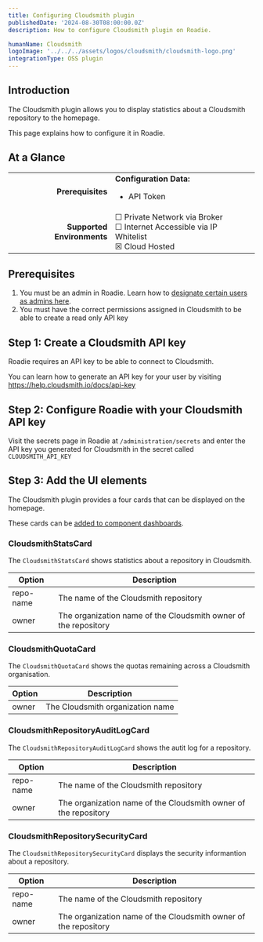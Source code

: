```yaml
---
title: Configuring Cloudsmith plugin
publishedDate: '2024-08-30T08:00:00.0Z'
description: How to configure Cloudsmith plugin on Roadie.

humanName: Cloudsmith
logoImage: '../../../assets/logos/cloudsmith/cloudsmith-logo.png'
integrationType: OSS plugin
---
```


## Introduction

The Cloudsmith plugin allows you to display statistics about a Cloudsmith repository to the homepage.

This page explains how to configure it in Roadie.

## At a Glance

| | |
|---: | --- |
| **Prerequisites** | **Configuration Data:** <ul><li>API Token</li></ul> |
| **Supported Environments** | ☐ Private Network via Broker <br /> ☐ Internet Accessible via IP Whitelist <br /> ☒ Cloud Hosted |

## Prerequisites

1. You must be an admin in Roadie. Learn how to [designate certain users as admins here](/docs/getting-started/assigning-admins/).
2. You must have the correct permissions assigned in Cloudsmith to be able to create a read only API key

## Step 1: Create a Cloudsmith API key

Roadie requires an API key to be able to connect to Cloudsmith.

You can learn how to generate an API key for your user by visiting https://help.cloudsmith.io/docs/api-key

## Step 2: Configure Roadie with your Cloudsmith API key

Visit the secrets page in Roadie at `/administration/secrets` and enter the API key you generated for Cloudsmith in the secret called `CLOUDSMITH_API_KEY` 

## Step 3: Add the UI elements

The Cloudsmith plugin provides a four cards that can be displayed on the homepage.

These cards can be [added to component dashboards](/docs/details/updating-the-ui/#updating-dashboards).

### CloudsmithStatsCard

The `CloudsmithStatsCard` shows statistics about a repository in Cloudsmith.

| Option | Description |
|---------|--------------|
| repo-name | The name of the Cloudsmith repository |
| owner | The organization name of the Cloudsmith owner of the repository |

### CloudsmithQuotaCard

The `CloudsmithQuotaCard` shows the quotas remaining across a Cloudsmith organisation.

| Option | Description |
|---|---|
| owner | The Cloudsmith organization name |

### CloudsmithRepositoryAuditLogCard

The `CloudsmithRepositoryAuditLogCard` shows the autit log for a repository.

| Option | Description |
|---------|--------------|
| repo-name | The name of the Cloudsmith repository |
| owner | The organization name of the Cloudsmith owner of the repository |


### CloudsmithRepositorySecurityCard
The `CloudsmithRepositorySecurityCard` displays the security informantion about a repository.

| Option | Description |
|---------|--------------|
| repo-name | The name of the Cloudsmith repository |
| owner | The organization name of the Cloudsmith owner of the repository |

